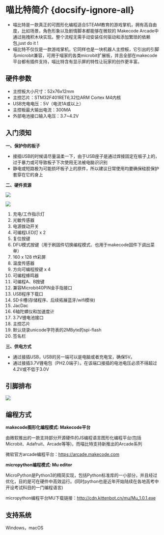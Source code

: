 # 喵比特简介 {docsify-ignore-all}

- 喵比特是一款真正的可图形化编程适合STEAM教育的游戏掌机，拥有高自由度，比如场景，角色形象以及剧情脚本都能够在微软的 Makecode Arcade中通过拖拽积木块实现。整个流程无需手动安装任何驱动和添加繁琐的依赖包,just do it !
- 喵比特不仅仅是一款游戏掌机，它同样也是一块机器人主控板，它引出的引脚与microbit兼容，可用于喵家的各类microbit扩展板，并且全部在makecode平台都有插件支持，喵比特含有显示屏的特性让玩家的创作更丰富。

## 硬件参数

- 主控板大小尺寸：52x76x12mm
- 主控芯片：STM32F401RET6,32位ARM Cortex M4内核
- USB充电电压：5V（电流1A或以上）
- 主控板最大输出电流：300MA
- 外部电池接口输入电压：3.7~4.2V

## 入门须知 

**一、保护你的板子**

- 接插USB的时候请尽量温柔一下，由于USB座子是通过焊接固定在板子上的，过于暴力或可导致板子下次使用无法被电脑识识别  
- 静电或短路极为可能损坏板子上的原件，所以建议日常使用均要确保硅胶保护套穿在它的身上  

**二、硬件资源**
  
![](https://s2.ax1x.com/2019/01/26/knIGbd.png)

![](https://s2.ax1x.com/2019/01/26/knId8f.png)

1. 充电/工作指示灯
2. 光敏传感器
3. 电源拨动开关
4. 可编程LED灯 x 2
5. 复位按键
6. DFU模式按键（用于刷固件切换编程模式、也用于makecode固件下调出菜单）
7. 160 x 128 tft彩屏
8. 温度传感器
9. 方向可编程按键 x 4
10. 可编程蜂鸣器
11. 可编程A、B按键
12. 兼容Microbit40PIN金手指接口
13. USB程序下载口
14. SD卡槽(存储程序、后续拓展蓝牙/wifi模块)
15. JacDac
16. 6轴陀螺仪和加速度计
17. 3.7V锂电池接口
18. 主控芯片
19. 默认烧录unicode字符表的2MByte的spi-flash
20. 签名栏

**三、供电方式**  

- 通过接插USB，USB的另一端可以是电脑或者充电宝，确保5V。
- 通过接插3.7V锂电包（PH2.0端子）。在该端口接插的电池电压必须不得超过4.2V或不低于3.0V  



## 引脚排布

![](https://s2.ax1x.com/2019/08/21/mNhxN6.png)


## 编程方式

**makecode图形化编程模式: Makecode平台**  

由微软推出的一款支持部分开源硬件的JS编程语言图形化编程平台(包括Microbit、Adafruit、Arcade等等)，而喵比特支持新推出的Arcade系列  

微软官方arcade编程平台：https://arcade.makecode.com    

**micropython编程模式: Mu editor**  

MicroPython是Python3的精简实现，包括Python标准库的一小部分，并且经过优化，目的是可在硬件中高效运行。(同时python也是近年开始陆续在各地高考中开设考试科目的一门编程语言)  
  
micropython编程平台MU下载链接：http://cdn.kittenbot.cn/mu/Mu_1.0.1.exe


## 支持系统

Windows，macOS




